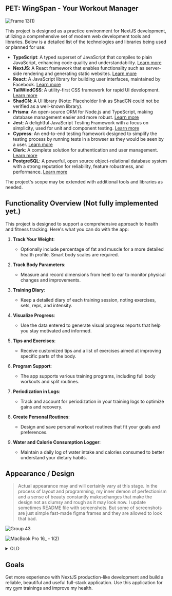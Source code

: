 ## PET: WingSpan - Your Workout Manager 

![Frame 13(1)](https://github.com/limarkdl/next-gym-fullstack/assets/116545670/c0753175-2853-45d1-9ead-afa78db4d439)

This project is designed as a practice environment for NextJS development, utilizing a comprehensive set of modern web development tools and libraries. Below is a detailed list of the technologies and libraries being used or planned for use:

- **TypeScript**: A typed superset of JavaScript that compiles to plain JavaScript, enhancing code quality and understandability. [Learn more](https://www.typescriptlang.org/)
- **NextJS**: A React framework that enables functionality such as server-side rendering and generating static websites. [Learn more](https://nextjs.org/)
- **React**: A JavaScript library for building user interfaces, maintained by Facebook. [Learn more](https://reactjs.org/)
- **TailWindCSS**: A utility-first CSS framework for rapid UI development. [Learn more](https://tailwindcss.com/)
- **ShadCN**: A UI library (Note: Placeholder link as ShadCN could not be verified as a well-known library).
- **Prisma**: An open-source ORM for Node.js and TypeScript, making database management easier and more robust. [Learn more](https://www.prisma.io/)
- **Jest**: A delightful JavaScript Testing Framework with a focus on simplicity, used for unit and component testing. [Learn more](https://jestjs.io/)
- **Cypress**: An end-to-end testing framework designed to simplify the testing process by running tests in a browser as they would be seen by a user. [Learn more](https://www.cypress.io/)
- **Clerk**: A complete solution for authentication and user management. [Learn more](https://clerk.com/)
- **PostgreSQL**: A powerful, open source object-relational database system with a strong reputation for reliability, feature robustness, and performance. [Learn more](https://www.postgresql.org/)

The project's scope may be extended with additional tools and libraries as needed.

## Functionality Overview (Not fully implemented yet.)

This project is designed to support a comprehensive approach to health and fitness tracking. Here's what you can do with the app:

1. **Track Your Weight**:
   - Optionally include percentage of fat and muscle for a more detailed health profile. Smart body scales are required.

2. **Track Body Parameters**:
   - Measure and record dimensions from heel to ear to monitor physical changes and improvements.

3. **Training Diary**:
   - Keep a detailed diary of each training session, noting exercises, sets, reps, and intensity.

4. **Visualize Progress**:
   - Use the data entered to generate visual progress reports that help you stay motivated and informed.

5. **Tips and Exercises**:
   - Receive customized tips and a list of exercises aimed at improving specific parts of the body.

6. **Program Support**:
   - The app supports various training programs, including full body workouts and split routines.

7. **Periodization in Logs**:
   - Track and account for periodization in your training logs to optimize gains and recovery.

8. **Create Personal Routines**:
   - Design and save personal workout routines that fit your goals and preferences.

9. **Water and Calorie Consumption Logger**:
   - Maintain a daily log of water intake and calories consumed to better understand your dietary habits.


## Appearance / Design
> Actual appearance may and will certainly vary at this stage.
> In the process of layout and programming, my inner demon of perfectionism and a sense of beauty constantly makeschanges that make the design not as clumsy and rough as it may look now.
> I update sometimes README file with screenshots. But some of screenshots are just simple fast-made figma frames and they are allowed to look that bad.


![Group 43](https://github.com/limarkdl/next-gym-fullstack/assets/116545670/2d4a1bcd-3bcc-4acb-9b48-9a1ab8e752d6)

![MacBook Pro 16_ - 1(2)](https://github.com/limarkdl/next-gym-fullstack/assets/116545670/38b734b3-49e6-4468-b2de-53f8c2ff4e4c)




<details>
  <summary>OLD</summary>


![изображение](https://github.com/limarkdl/next-gym-fullstack/assets/116545670/8c0ae531-a9f4-444a-a303-0b08076ce2f0)
![Снимок экрана от 2024-04-19 03-28-32](https://github.com/limarkdl/next-gym-fullstack/assets/116545670/7defa1f7-1062-415a-b452-021bcf447064)
![изображение](https://github.com/limarkdl/next-gym-fullstack/assets/116545670/0041bd43-8bc2-4fc1-ae02-a03a314b8d4a)
![Снимок экрана от 2024-04-19 03-32-11](https://github.com/limarkdl/next-gym-fullstack/assets/116545670/43b37e69-7571-4555-a144-dc5e7ee91ef6)
![изображение](https://github.com/limarkdl/next-gym-fullstack/assets/116545670/424ae9fd-34c8-4561-a471-d349e31a55cb)


  
</details>

## Goals

Get more experience with NextJS production-like development and build a reliable, beautiful and useful full-stack application. 
Use this application for my gym trainings and improve my health.
